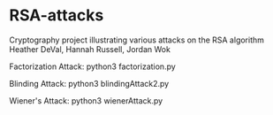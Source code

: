 # RSA-attacks
Cryptography project illustrating various attacks on the RSA algorithm
Heather DeVal, Hannah Russell, Jordan Wok

Factorization Attack:
python3 factorization.py

Blinding Attack:
python3 blindingAttack2.py

Wiener's Attack:
python3 wienerAttack.py
